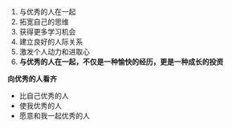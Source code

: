 1. 与优秀的人在一起
2. 拓宽自己的思维
3. 获得更多学习机会
4. 建立良好的人际关系
5. 激发个人动力和进取心
6. **与优秀的人在一起，不仅是一种愉快的经历，更是一种成长的投资**

**向优秀的人看齐**
- 比自己优秀的人
- 使我优秀的人
- 愿意和我一起优秀的人
